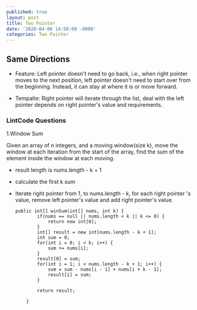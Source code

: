 ```yaml
---
published: true
layout: post
title: Two Pointer
date: '2020-04-06 14:50:00 -0000'
categories: Two Pointer
---
```

## Same Directions

- Feature: Left pointer doesn't need to go back, i.e., when right pointer moves to the next position, left pointer doesn't need to start over from the beginning. Instead, it can stay at where it is or move forward.

- Tempalte: Right pointer will iterate through the list, deal with the left pointer depends on right pointer's value and requirements.

### LintCode Questions

1.Window Sum

Given an array of n integers, and a moving window(size k), move the window at each iteration from the start of the array, find the sum of the element inside the window at each moving.

* result length is nums.length - k + 1
* calculate the first k sum
* Iterate right pointer from 1, to nums.length - k, for each right pointer 's value, remove left pointer's value and add right pointer's value.


      public int[] winSum(int[] nums, int k) {
              if(nums == null || nums.length < k || k <= 0) {
                  return new int[0];
              }
              int[] result = new int[nums.length - k + 1];
              int sum = 0;
              for(int i = 0; i < k; i++) {
                  sum += nums[i];
              }
              result[0] = sum;
              for(int i = 1; i < nums.length - k + 1; i++) {
                  sum = sum - nums[i - 1] + nums[i + k - 1];
                  result[i] = sum;
              }

              return result;

          }
